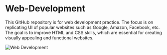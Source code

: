 # Web-Development
This GitHub repository is for web development practice. The focus is on replicating UI of popular websites such as Google, Amazon, Facebook, etc. The goal is to improve HTML and CSS skills, which are essential for creating visually appealing and functional websites.

![Web Development](https://media.geeksforgeeks.org/wp-content/cdn-uploads/20210310114057/web-development-image.png)
